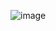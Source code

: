![image](https://user-images.githubusercontent.com/69719886/188722501-147c64bc-d692-4c1e-8905-d632d5e31390.png)
